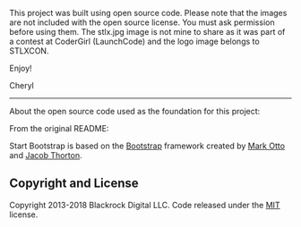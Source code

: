 This project was built using open source code. Please note that the images are not included with the open source license. You must ask permission before using them. The stlx.jpg image is not mine to share as it was part of a contest at CoderGirl (LaunchCode) and the logo image belongs to STLXCON.

Enjoy!

Cheryl

---
About the open source code used as the foundation for this project:

From the original README: 

Start Bootstrap is based on the [Bootstrap](http://getbootstrap.com/) framework created by [Mark Otto](https://twitter.com/mdo) and [Jacob Thorton](https://twitter.com/fat).

## Copyright and License

Copyright 2013-2018 Blackrock Digital LLC. Code released under the [MIT](https://github.com/BlackrockDigital/startbootstrap-business-casual/blob/gh-pages/LICENSE) license.
